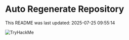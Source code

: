 # Auto Regenerate Repository

This README was last updated: 2025-07-25 09:55:14

 ![TryHackMe](https://tryhackme.com/badge/533634)